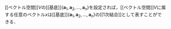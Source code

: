 [[ベクトル空間]]$V$の[[基底]]{$\boldsymbol a_1,\boldsymbol a_2,\dots,\boldsymbol a_n$}を設定されば，[[ベクトル空間]]$V$に属する任意のベクトル$x$は[[基底]]{$\boldsymbol a_1,\boldsymbol a_2,\dots,\boldsymbol a_n$}の[[1次結合]]として表すことができる．